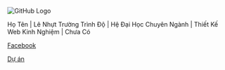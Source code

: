 
![GitHub Logo](https://scontent.fvca1-2.fna.fbcdn.net/v/t1.0-9/44942005_2143860952608794_3565952702661787648_n.jpg?_nc_cat=101&_nc_oc=AQnR8txtODLtJnFI0n7v3Kr-CAZeGMSd8l_FDOgwb2YKPdD6D6A64gwv5Z_xkpAW914&_nc_ht=scontent.fvca1-2.fna&oh=0453793a2b08beaa98903fb14786802a&oe=5D01E1F9)

Họ Tên | Lê Nhựt Trường
Trình Độ  |  Hệ Đại Học
Chuyên Ngành | Thiết Kế Web
Kinh Nghiệm  | Chưa Có

[ Facebook ](https://www.facebook.com/bin.su.1650) 

[Dự án ](https://github.com/letruongg/1611020036LeNhuttruong)
